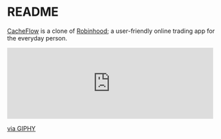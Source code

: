 # README

<a href="https://cache-flow.herokuapp.com/#/">CacheFlow</a> is a clone of <a href="https://robinhood.com/">Robinhood</a>; a user-friendly online trading app for the everyday person.


<iframe src="https://giphy.com/embed/mGVJ8kARbhTGeYiMCA" width="480" height="166" frameBorder="0" class="giphy-embed" allowFullScreen></iframe><p><a href="https://giphy.com/gifs/mGVJ8kARbhTGeYiMCA">via GIPHY</a></p>
